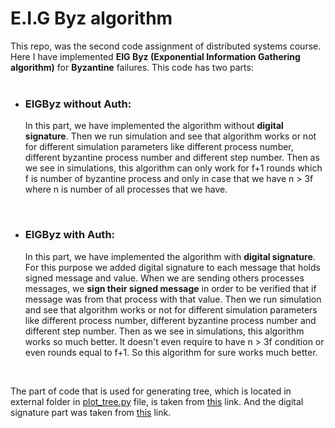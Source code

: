 # E.I.G Byz algorithm
This repo, was the second code assignment of distributed systems 
course. Here I have implemented **EIG Byz (Exponential 
Information Gathering algorithm)** for **Byzantine** failures.
This code has two parts:
<br/>
<br/>
- ### EIGByz without Auth:
    In this part, we have implemented the algorithm without **digital
signature**. Then we run simulation and see that algorithm works 
or not for different simulation parameters like different process
number, different byzantine process number and different step number.
Then as we see in simulations, this algorithm can only work for f+1 rounds
which f is number of byzantine process and only in case that we have n > 3f
where n is number of all processes that we have.
<br/>

- ### EIGByz with Auth:
    In this part, we have implemented the algorithm with **digital
signature**. For this purpose we added digital signature to each message
that holds signed message and value. When we are sending others processes
messages, we **sign their signed message** in order to be verified that 
if message was from that process with that value. Then we run simulation and see that algorithm works 
or not for different simulation parameters like different process
number, different byzantine process number and different step number.
Then as we see in simulations, this algorithm works so much better. 
It doesn't even require to have n > 3f condition or even rounds equal to
f+1. So this algorithm for sure works much better.
<br/>

The part of code that is used for generating tree, which is located
in external folder in [plot_tree.py](https://github.com/ParsaMohammadpour/EIGByz/blob/main/external/plot_tree.py) file, is taken from
[this](https://epidemicsonnetworks.readthedocs.io/en/latest/_modules/EoN/auxiliary.html#hierarchy_pos) link. And the digital signature
part was taken from [this](https://pypi.org/project/cryptidy/) link.
